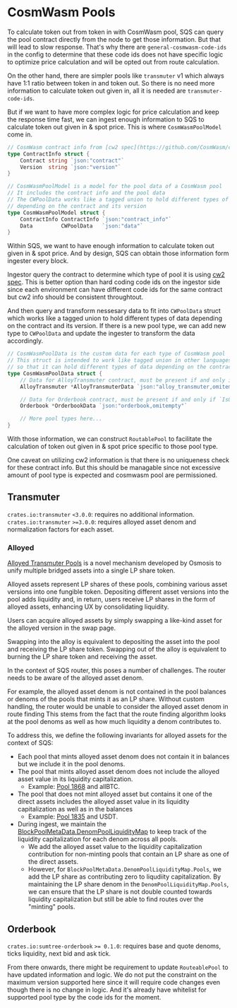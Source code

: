 # CosmWasm Pools

To calculate token out from token in with CosmWasm pool, SQS can query the pool contract directly from the node to get those information. But that will lead to slow response. That's why there are `general-cosmwasm-code-ids` in the config to determine that these code ids does not have specific logic to optimize price calculation and will be opted out from route calculation.

On the other hand, there are simpler pools like `transmuter` v1 which always have 1:1 ratio between token in and token out. So there is no need more information to calculate token out given in, all it is needed are `transmuter-code-ids`.

But if we want to have more complex logic for price calculation and keep the response time fast, we can ingest enough information to SQS to calculate token out given in & spot price. This is where `CosmWasmPoolModel` come in.

```go
// CosmWasm contract info from [cw2 spec](https://github.com/CosmWasm/cw-minus/blob/main/packages/cw2/README.md)
type ContractInfo struct {
	Contract string `json:"contract"`
	Version  string `json:"version"`
}

// CosmWasmPoolModel is a model for the pool data of a CosmWasm pool
// It includes the contract info and the pool data
// The CWPoolData works like a tagged union to hold different types of data
// depending on the contract and its version
type CosmWasmPoolModel struct {
	ContractInfo ContractInfo `json:"contract_info"`
	Data         CWPoolData   `json:"data"`
}
```

Within SQS, we want to have enough information to calculate token out given in & spot price. And by design, SQS can obtain those information form ingester every block.

Ingestor query the contract to determine which type of pool it is using [cw2 spec](https://github.com/CosmWasm/cw-minus/blob/main/packages/cw2/README.md). This is better option than hard coding code ids on the ingestor side since each environment can have different code ids for the same contract but cw2 info should be consistent throughtout.

And then query and transform nessesary data to fit into `CWPoolData` struct which works like a tagged union to hold different types of data depending on the contract and its version. If there is a new pool type, we can add new type to `CWPoolData` and update the ingester to transform the data accordingly.

```go
// CosmWasmPoolData is the custom data for each type of CosmWasm pool
// This struct is intended to work like tagged union in other languages
// so that it can hold different types of data depending on the contract
type CosmWasmPoolData struct {
	// Data for AlloyTransmuter contract, must be present if and only if `IsAlloyTransmuter()` is true
	AlloyTransmuter *AlloyTransmuterData `json:"alloy_transmuter,omitempty"`

	// Data for Orderbook contract, must be present if and only if `IsOrderbook()` is true
	Orderbook *OrderbookData `json:"orderbook,omitempty"`

	// More pool types here...
}
```

With those information, we can construct `RoutablePool` to facilitate the calculation of token out given in & spot price specific to those pool type.

One caveat on utilizing cw2 information is that there is no uniqueness check for these contract info. But this should be managable since not excessive amount of pool type is expected and cosmwasm pool are permissioned.


## Transmuter

`crates.io:transmuter` `<3.0.0`: requires no additional information.
`crates.io:transmuter` `>=3.0.0`: requires alloyed asset denom and normalization factors for each asset.

### Alloyed

[Alloyed Transmuter Pools](https://forum.osmosis.zone/t/alloyed-assets-on-osmosis-unifying-ux-and-solving-liquidity-fragmentation/2624) is a novel mechanism developed
by Osmosis to unify multiple bridged assets into a single LP share token.

Alloyed assets represent LP shares of these pools, combining various asset versions into one fungible token. Depositing different asset versions into the pool adds liquidity and, in return, users receive LP shares in the form of alloyed assets, enhancing UX by consolidating liquidity.

Users can acquire alloyed assets by simply swapping a like-kind asset for the alloyed version in the swap page.

Swapping into the alloy is equivalent to depositing the asset into the pool and receiving the LP share token. Swapping out of the alloy is equivalent to burning the LP share token and receiving the asset.

In the context of SQS router, this poses a number of challenges. The router needs to be aware of the alloyed asset denom.

For example, the alloyed asset denom is not contained in the pool balances or denoms of the pools that mints it as an LP share. Without custom handling, the router would be unable to consider the alloyed asset denom in route finding
This stems from the fact that the route finding algorithm looks at the pool denoms as well as how much liquidity a denom contributes to.

To address this, we define the following invariants for alloyed assets for the context of SQS:
- Each pool that mints alloyed asset denom does not contain it in balances but we include it in the pool denoms.
- The pool that mints alloyed asset denom does not include the alloyed asset value in its liquidity capitalization.
   * Example: [Pool 1868](https://app.osmosis.zone/pool/1868) and allBTC.
- The pool that does not mint alloyed asset but contains it one of the direct assets includes the alloyed asset value in its liquidity capitalization as well as in the balances
   * Example: [Pool 1835](https://app.osmosis.zone/pool/1835) and USDT.
- During ingest, we maintain the [BlockPoolMetaData.DenomPoolLiquidityMap](https://github.com/osmosis-labs/sqs/blob/d32f6a1ef6fd2a081f60f1f510023a0c8f9b1530/docs/architecture/ingest.md#L37-L49) to keep track of the liquidity capitalization for each denom across all pools.
  * We add the alloyed asset value to the liquidity capitalization contribution for non-minting pools that contain an LP share as one of the direct assets.
  * However, for `BlockPoolMetaData.DenomPoolLiquidityMap.Pools`, we add the LP share as contributing
  zero to liqudiity capitalization. By maintaining the LP share denom in the `DenomPoolLiquidityMap.Pools`, we can ensure that the LP share is not double counted towards liquidity capitalization but still be able
  to find routes over the "minting" pools.

## Orderbook
`crates.io:sumtree-orderbook` `>= 0.1.0`: requires base and quote denoms, ticks liquidity, next bid and ask tick.

From there onwards, there might be requirement to update `RouteablePool` to have updated information and logic.
We do not put the constraint on the maximum version supported here since it will require code changes even though
there is no change in logic. And it's already have whitelist for supported pool type by the code ids for the moment.
